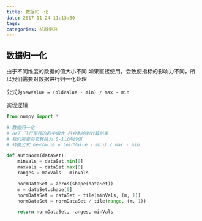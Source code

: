 ```yaml
---
title: 数据归一化
date: 2017-11-24 11:13:00
tags:
categories: 机器学习
---
```


## 数据归一化

由于不同维度的数据的值大小不同 如果直接使用，会致使指标的影响力不同，所以我们需要对数据进行归一化处理

公式为`newValue = (oldValue - min) / max - min`

实现逻辑

```python
from numpy import *

# 数据归一化
# 由于 飞行里程的数字偏大 将会影响到计算结果
# 我们需要将它转换为 0-1以内的值
# 转换公式 newValue = (oldValue - min) / max - min

def autoNorm(dataSet):
    minVals = dataSet.min[0]
    maxVals = dataSet.max[0]
    ranges = maxVals - minVals

    normDataSet = zeros(shape(dataSet))
    m = dataSet.shape[0]
    normDataSet = dataSet - tile(minVals, (m, 1))
    normDataSet = normDataSet / tile(range, (m, 1))

    return normDataSet, ranges, minVals

```
